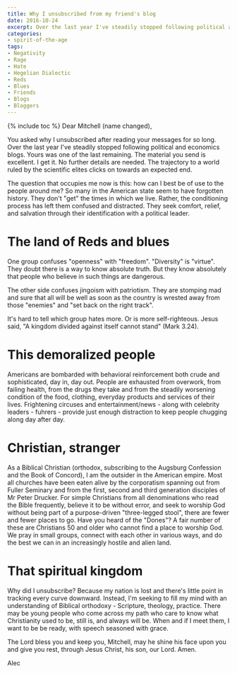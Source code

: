```yaml
---
title: Why I unsubscribed from my friend's blog
date: 2016-10-24
excerpt: Over the last year I've steadily stopped following political and economics blogs.  The trajectory to a world ruled by the scientific elites clicks on towards an expected end.
categories:
- spirit-of-the-age
tags:
- Negativity
- Rage
- Hate
- Hegelian Dialectic
- Reds
- Blues
- Friends
- Blogs
- Bloggers
---
```

{% include toc %}
Dear Mitchell (name changed),

You asked why I unsubscribed after reading your messages for so long.  Over the last year I've steadily stopped following political and economics blogs.  Yours was one of the last remaining.  The material you send is excellent.  I get it.  No further details are needed.  The trajectory to a world ruled by the scientific elites clicks on towards an expected end.

The question that occupies me now is this: how can I best be of use to the people around me? So many in the American state seem to have forgotten history.  They don't "get" the times in which we live.  Rather, the conditioning process has left them confused and distracted.  They seek comfort, relief, and salvation through their identification with a political leader.

# The land of Reds and blues

One group confuses "openness" with "freedom".  "Diversity" is "virtue".  They doubt there is a way to know absolute truth.  But they know absolutely that people who believe in such things are dangerous.

The other side confuses jingoism with patriotism.  They are stomping mad and sure that all will be well as soon as the country is wrested away from those "enemies" and "set back on the right track".  

It's hard to tell which group hates more.  Or is more self-righteous.  Jesus said, "A kingdom divided against itself cannot stand" (Mark 3.24).  

# This demoralized people

Americans are bombarded with behavioral reinforcement both crude and sophisticated, day in, day out.  People are exhausted from overwork, from failing health, from the drugs they take and from the steadily worsening condition of the food, clothing, everyday products and services of their lives.  Frightening circuses and entertainment/news - along with celebrity leaders - fuhrers - provide just enough distraction to keep people chugging along day after day.  

# Christian, stranger

As a Biblical Christian (orthodox, subscribing to the Augsburg Confession and the Book of Concord), I am the outsider in the American empire.  Most all churches have been eaten alive by the corporatism spanning out from Fuller Seminary and from the first, second and third generation disciples of Mr Peter Drucker.  For simple Christians from all denominations who read the Bible frequently, believe it to be without error, and seek to worship God without being part of a purpose-driven "three-legged stool", there are fewer and fewer places to go.  Have you heard of the "Dones"?  A fair number of these are Christians 50 and older who cannot find a place to worship God.  We pray in small groups, connect with each other in various ways, and do the best we can in an increasingly hostile and alien land.

# That spiritual kingdom

Why did I unsubscribe?  Because my nation is lost and there's little point in tracking every curve downward.  Instead, I'm seeking to fill my mind with an understanding of Biblical orthodoxy - Scripture, theology, practice.  There may be young people who come across my path who care to know what Christianity used to be, still is, and always will be.  When and if I meet them, I want to be be ready, with speech seasoned with grace. 

The Lord bless you and keep you, Mitchell, may he shine his face upon you and give you rest, through Jesus Christ, his son, our Lord.  Amen.

Alec
